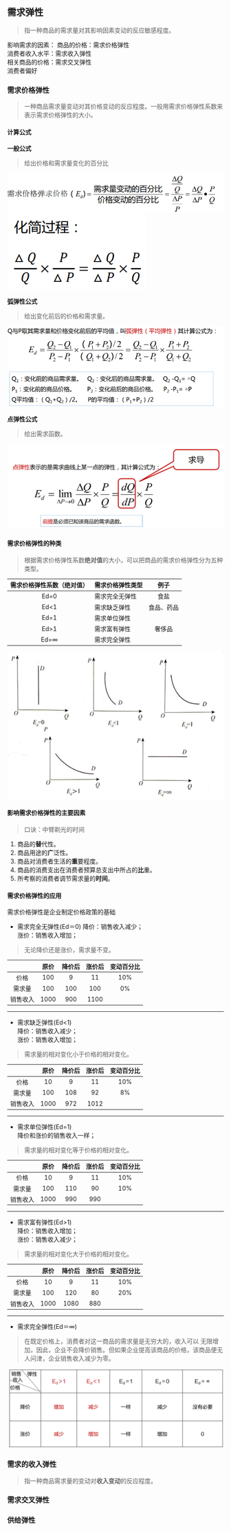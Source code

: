 ## 需求弹性
>   指一种商品的<red>需求量对其影响因素变动的反应敏感程度</red>。

影响需求的因素：
商品的价格：需求价格弹性  
消费者收入水平：需求收入弹性  
相关商品的价格：需求交叉弹性  
消费者偏好

### 需求价格弹性
>   一种商品需求量变动对其价格变动的反应程度。一般用需求价格弹性<red>系数</red>来表示需求价格弹性的<red>大小</red>。

#### 计算公式

**一般公式**
>   给出价格和需求量变化的百分比

![image1](./image/1.png)
![image2](./image/2.png)

**弧弹性公式**
>   给出变化前后的价格和需求量。

![image3](./image/3.png)

**点弹性公式**
>   给出需求函数。

![image4](./image/4.png)

#### 需求价格弹性的种类
>   根据需求价格弹性系数**绝对值**的大小，可以把商品的需求价格弹性分为五种类型。

|需求价格弹性系数（绝对值）|需求价格弹性类型|例子| 
|:---:|---|:---:|
|Ed=0|需求完全无弹性|食盐|
|Ed<1|需求缺乏弹性|食品、药品|
|Ed=1|需求单位弹性| |
|Ed>1|需求富有弹性|奢侈品|
|Ed=∞|需求完全弹性| |

![图形](./image/5.png)

#### 

#### 影响需求价格弹性的主要因素
>   口诀：中臂剃光的时间
1.  商品的**替**代性。  
2.  商品用途的**广**泛性。  
3.  商品对消费者生活的**重**要程度。  
4.  商品的消费支出在消费者预算总支出中所占的**比**重。  
5.  所考察的消费者调节需求量的**时间**。

#### 需求价格弹性的应用
<red>需求价格弹性是企业制定价格政策的基础</red>

-   需求完全无弹性(Ed＝0) 
降价：销售收入<red>减少</red>；  
涨价：销售收入<red>增加</red>；
>   无论降价还是涨价，需求量不变。  

| |原价|降价后|涨价后|变动百分比|
|:---:|:---:|:---:|:---:|:---:|
| 价格 | 100|9 |11 |10% |
| 需求量 | 100 | 100 | 100 | 0%|
|销售收入 | 1000|900 |1100 | |
---
-   需求缺乏弹性(Ed<1)   
降价：销售收入<red>减少</red>；  
涨价：销售收入<red>增加</red>；
>   需求量的相对变化小于价格的相对变化。

| |原价|降价后|涨价后|变动百分比|
|:---:|:---:|:---:|:---:|:---:|
| 价格 | 10|9 |11 |10% |
| 需求量 | 100 | 108 | 92 | 8%|
|销售收入 | 1000|972 |1012 | |
---
-   需求单位弹性(Ed=1)   
降价和涨价的销售收入<red>一样</red>；
>   需求量的相对变化等于价格的相对变化。

| |原价|降价后|涨价后|变动百分比|
|:---:|:---:|:---:|:---:|:---:|
| 价格 | 10|9 |11 |10% |
| 需求量 | 100 | 110 | 90 | 10%|
|销售收入 | 1000|990 |990 | |
---
-   需求富有弹性(Ed>1)   
降价：销售收入<red>增加</red>；  
涨价：销售收入<red>减少</red>；
>   需求量的相对变化大于价格的相对变化。

| |原价|降价后|涨价后|变动百分比|
|:---:|:---:|:---:|:---:|:---:|
| 价格 | 10|9 |11 |10% |
| 需求量 | 100 | 120 | 80 | 20%|
|销售收入 | 1000|1080 |880 | |
---
-   需求完全弹性(Ed＝∞)   
>   在既定价格上，消费者对这一商品的需求量是无穷大的，收入可以
无限增加，因此，<red>企业不会降价销售。但如果企业提高该商品的价格，该商品便无人问津，企业销售收入减少为零</red>。

![](./image/6.png)

###    需求的收入弹性
>   指一种商品需求量的变动对**收入变动**的反应程度。
###    需求交叉弹性

### 供给弹性
